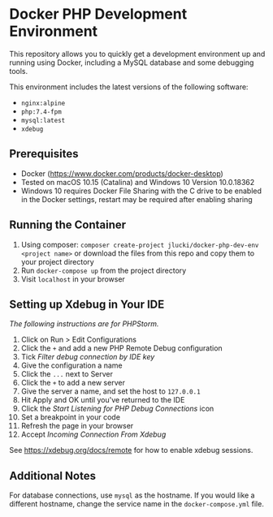 # Docker PHP Development Environment

This repository allows you to quickly get a development environment up and running using Docker, including a MySQL database and some debugging tools.

This environment includes the latest versions of the following software:

- `nginx:alpine`
- `php:7.4-fpm`
- `mysql:latest`
- `xdebug`

## Prerequisites

 - Docker (https://www.docker.com/products/docker-desktop)
 - Tested on macOS 10.15 (Catalina) and Windows 10 Version 10.0.18362
 - Windows 10 requires Docker File Sharing with the C drive to be enabled in the Docker settings, restart may be required after enabling sharing

## Running the Container

1. Using composer: `composer create-project jlucki/docker-php-dev-env <project name>` or download the files from this repo and copy them to your project directory
3. Run `docker-compose up` from the project directory
4. Visit `localhost` in your browser

## Setting up Xdebug in Your IDE

_The following instructions are for PHPStorm._

1. Click on Run > Edit Configurations
2. Click the `+` and add a new PHP Remote Debug configuration
3. Tick _Filter debug connection by IDE key_
4. Give the configuration a name
5. Click the `...` next to Server
6. Click the `+` to add a new server
7. Give the server a name, and set the host to `127.0.0.1`
8. Hit Apply and OK until you've returned to the IDE
9. Click the _Start Listening for PHP Debug Connections_ icon
10. Set a breakpoint in your code
11. Refresh the page in your browser
12. Accept _Incoming Connection From Xdebug_

See https://xdebug.org/docs/remote for how to enable xdebug sessions.

## Additional Notes

For database connections, use `mysql` as the hostname. If you would like a different hostname, change the service name in the `docker-compose.yml` file.

